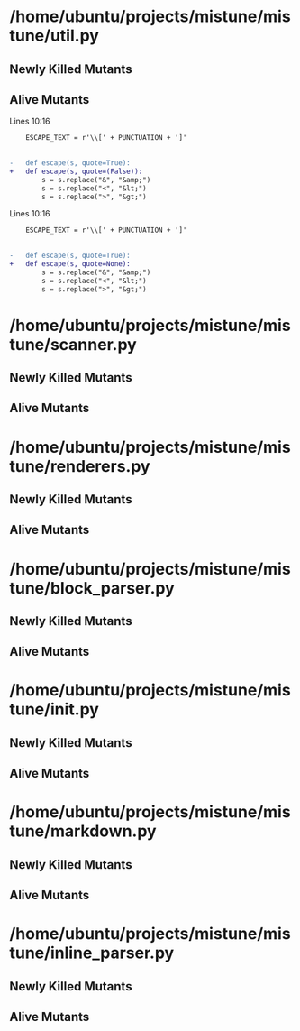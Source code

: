 



# /home/ubuntu/projects/mistune/mistune/util.py

## Newly Killed Mutants

## Alive Mutants
  
Lines 10:16

```diff
	ESCAPE_TEXT = r'\\[' + PUNCTUATION + ']'
	
	
-	def escape(s, quote=True):
+	def escape(s, quote=(False)):
	    s = s.replace("&", "&amp;")
	    s = s.replace("<", "&lt;")
	    s = s.replace(">", "&gt;")

```  
Lines 10:16

```diff
	ESCAPE_TEXT = r'\\[' + PUNCTUATION + ']'
	
	
-	def escape(s, quote=True):
+	def escape(s, quote=None):
	    s = s.replace("&", "&amp;")
	    s = s.replace("<", "&lt;")
	    s = s.replace(">", "&gt;")

```
# /home/ubuntu/projects/mistune/mistune/scanner.py

## Newly Killed Mutants

## Alive Mutants

# /home/ubuntu/projects/mistune/mistune/renderers.py

## Newly Killed Mutants

## Alive Mutants

# /home/ubuntu/projects/mistune/mistune/block_parser.py

## Newly Killed Mutants

## Alive Mutants

# /home/ubuntu/projects/mistune/mistune/__init__.py

## Newly Killed Mutants

## Alive Mutants

# /home/ubuntu/projects/mistune/mistune/markdown.py

## Newly Killed Mutants

## Alive Mutants

# /home/ubuntu/projects/mistune/mistune/inline_parser.py

## Newly Killed Mutants

## Alive Mutants
